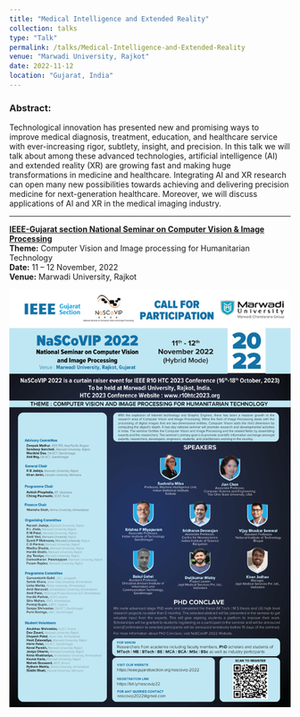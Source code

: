 ```yaml
---
title: "Medical Intelligence and Extended Reality"
collection: talks
type: "Talk"
permalink: /talks/Medical-Intelligence-and-Extended-Reality
venue: "Marwadi University, Rajkot"
date: 2022-11-12
location: "Gujarat, India"
---
```


### Abstract: 
Technological innovation has presented new and promising ways to improve medical diagnosis, treatment, education, and healthcare service with ever-increasing rigor, subtlety, insight, and precision. In this talk we will talk about among these advanced technologies, artificial intelligence (AI) and extended reality (XR) are growing fast and making huge transformations in medicine and healthcare. Integrating AI and XR research can open many new possibilities towards achieving and delivering precision medicine for next-generation healthcare. Moreover, we will discuss applications of AI and XR in the medical imaging industry.

------
[**IEEE-Gujarat section National Seminar on Computer Vision & Image Processing**](https://ieeegujaratsection.org/nascovip-2022/#1597211713403-ff4d813e-6241) <br>
**Theme:** Computer Vision and Image processing for Humanitarian Technology <br>
**Date:** 11 – 12 November, 2022 <br>
**Venue:** Marwadi University, Rajkot <br>

<img src='/images/NaSCoVIP 2022_v7-1.png'>
